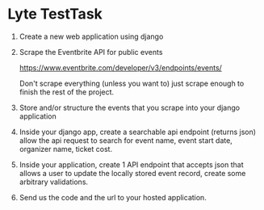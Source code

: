 # Lyte TestTask

1. Create a new web application using django

2. Scrape the Eventbrite API for public events

    https://www.eventbrite.com/developer/v3/endpoints/events/

    Don't scrape everything (unless you want to) just scrape enough to finish the rest of the project.

3. Store and/or structure the events that you scrape into your django application

4. Inside your django app, create a searchable api endpoint (returns json) allow the api request to search for event name, event start date, organizer name, ticket cost.

5. Inside your application, create 1 API endpoint that accepts json that allows a user to update the locally stored event record, create some arbitrary validations.

6. Send us the code and the url to your hosted application.